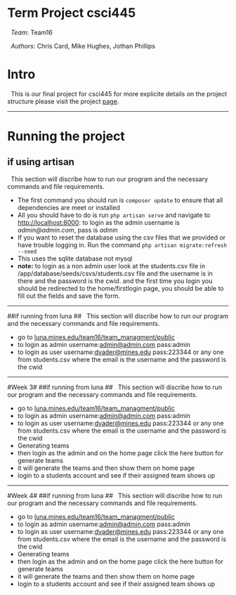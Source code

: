 Term Project csci445
===================

&nbsp;&nbsp;_Team_: Team16

&nbsp;&nbsp;_Authors_: Chris Card, Mike Hughes, Jothan Phillips

# Intro #
&nbsp;&nbsp;This is our final project for csci445 for more explicite details on the project structure please visit the project [page](http://eecs.mines.edu/Courses/csci445/ASSIGN/TeamUnit3.html).

------
# Running the project #
## if using artisan ##
&nbsp;&nbsp;This section will discribe how to run our program and the necessary commands and file requirements.
 - The first command you should run is `composer update` to ensure that all dependencies are meet or installed
 - All you should have to do is run `php artisan serve` and navigate to [http://localhost:8000](http://localhost:8000): to login as the admin username is _admin@admin.com_, pass is _admin_
 - If you  want to reset the database using the csv files that we provided or have trouble logging in. Run the command `php artisan migrate:refresh --seed`
 - This uses the sqlite database not mysql
 - __note:__ to login as a non admin user look at the students.csv file in /app/database/seeds/csvs/students.csv file and the username is in there and the password is the cwid.  and the first time you login you should be redirected to the home/firstlogin page, you should be able to fill out the fields and save the form.

------
##if running from luna ##
&nbsp;&nbsp;This section will discribe how to run our program and the necessary commands and file requirements.
 - go to [luna.mines.edu/team16/team_managment/public](luna.mines.edu/team16/team_managment/public)
 - to login as admin username:admin@admin.com pass:admin
 - to login as user username:dvader@mines.edu pass:223344 or any one from students.csv where the email is the username and the password is the cwid


------
#Week 3#
##if running from luna ##
&nbsp;&nbsp;This section will discribe how to run our program and the necessary commands and file requirements.
 - go to [luna.mines.edu/team16/team_managment/public](luna.mines.edu/team16/team_managment/public)
 - to login as admin username:admin@admin.com pass:admin
 - to login as user username:dvader@mines.edu pass:223344 or any one from students.csv where the email is the username and the password is the cwid
 - Generating teams
  - then login as the admin and on the home page click the here button for generate teams
  - it will generate the teams and then show them on home page
  - login to a students account and see if their assigned team shows up

  ------
#Week 4#
##if running from luna ##
&nbsp;&nbsp;This section will discribe how to run our program and the necessary commands and file requirements.
 - go to [luna.mines.edu/team16/team_managment/public](luna.mines.edu/team16/team_managment/public)
 - to login as admin username:admin@admin.com pass:admin
 - to login as user username:dvader@mines.edu pass:223344 or any one from students.csv where the email is the username and the password is the cwid
 - Generating teams
  - then login as the admin and on the home page click the here button for generate teams
  - it will generate the teams and then show them on home page
  - login to a students account and see if their assigned team shows up